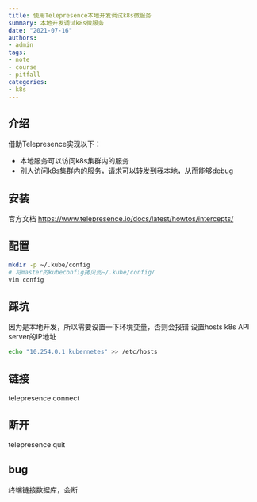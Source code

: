 ```yaml
---
title: 使用Telepresence本地开发调试k8s微服务
summary: 本地开发调试k8s微服务
date: "2021-07-16"
authors:
- admin
tags:
- note
- course
- pitfall
categories:
- k8s
---
```


## 介绍

借助Telepresence实现以下：

- 本地服务可以访问k8s集群内的服务
- 别人访问k8s集群内的服务，请求可以转发到我本地，从而能够debug

## 安装

官方文档
<https://www.telepresence.io/docs/latest/howtos/intercepts/>

## 配置

```bash
mkdir -p ~/.kube/config
# 将master的kubeconfig拷贝到~/.kube/config/
vim config
```

## 踩坑

因为是本地开发，所以需要设置一下环境变量，否则会报错
设置hosts   k8s API server的IP地址

```bash
echo "10.254.0.1 kubernetes" >> /etc/hosts
```

## 链接

telepresence connect

## 断开

telepresence quit

## bug

终端链接数据库，会断
